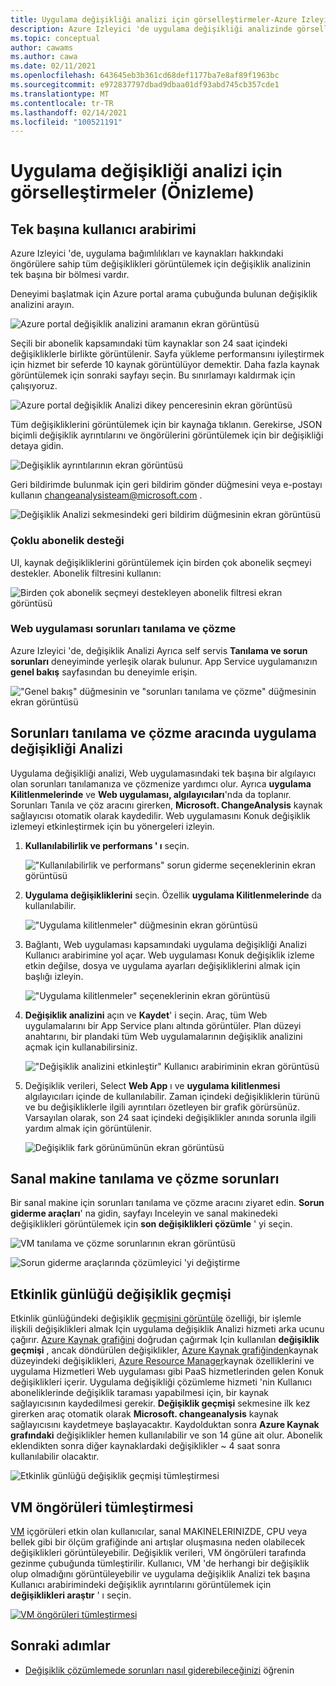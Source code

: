 ```yaml
---
title: Uygulama değişikliği analizi için görselleştirmeler-Azure Izleyici
description: Azure Izleyici 'de uygulama değişikliği analizinde görselleştirmeleri nasıl kullanacağınızı öğrenin.
ms.topic: conceptual
author: cawams
ms.author: cawa
ms.date: 02/11/2021
ms.openlocfilehash: 643645eb3b361cd68def1177ba7e8af89f1963bc
ms.sourcegitcommit: e972837797dbad9dbaa01df93abd745cb357cde1
ms.translationtype: MT
ms.contentlocale: tr-TR
ms.lasthandoff: 02/14/2021
ms.locfileid: "100521191"
---
```

# <a name="visualizations-for-application-change-analysis-preview"></a>Uygulama değişikliği analizi için görselleştirmeler (Önizleme)

## <a name="standalone-ui"></a>Tek başına kullanıcı arabirimi

Azure Izleyici 'de, uygulama bağımlılıkları ve kaynakları hakkındaki öngörülere sahip tüm değişiklikleri görüntülemek için değişiklik analizinin tek başına bir bölmesi vardır.

Deneyimi başlatmak için Azure portal arama çubuğunda bulunan değişiklik analizini arayın.

![Azure portal değişiklik analizini aramanın ekran görüntüsü](./media/change-analysis/search-change-analysis.png)

Seçili bir abonelik kapsamındaki tüm kaynaklar son 24 saat içindeki değişikliklerle birlikte görüntülenir. Sayfa yükleme performansını iyileştirmek için hizmet bir seferde 10 kaynak görüntülüyor demektir. Daha fazla kaynak görüntülemek için sonraki sayfayı seçin. Bu sınırlamayı kaldırmak için çalışıyoruz.

![Azure portal değişiklik Analizi dikey penceresinin ekran görüntüsü](./media/change-analysis/change-analysis-standalone-blade.png)

Tüm değişikliklerini görüntülemek için bir kaynağa tıklanın. Gerekirse, JSON biçimli değişiklik ayrıntılarını ve öngörülerini görüntülemek için bir değişikliği detaya gidin.

![Değişiklik ayrıntılarının ekran görüntüsü](./media/change-analysis/change-details.png)

Geri bildirimde bulunmak için geri bildirim gönder düğmesini veya e-postayı kullanın changeanalysisteam@microsoft.com .

![Değişiklik Analizi sekmesindeki geri bildirim düğmesinin ekran görüntüsü](./media/change-analysis/change-analysis-feedback.png)

### <a name="multiple-subscription-support"></a>Çoklu abonelik desteği

UI, kaynak değişikliklerini görüntülemek için birden çok abonelik seçmeyi destekler. Abonelik filtresini kullanın:

![Birden çok abonelik seçmeyi destekleyen abonelik filtresi ekran görüntüsü](./media/change-analysis/multiple-subscriptions-support.png)

### <a name="web-app-diagnose-and-solve-problems"></a>Web uygulaması sorunları tanılama ve çözme

Azure Izleyici 'de, değişiklik Analizi Ayrıca self servis **Tanılama ve sorun sorunları** deneyiminde yerleşik olarak bulunur. App Service uygulamanızın **genel bakış** sayfasından bu deneyimle erişin.

!["Genel bakış" düğmesinin ve "sorunları tanılama ve çözme" düğmesinin ekran görüntüsü](./media/change-analysis/change-analysis.png)

## <a name="application-change-analysis-in-the-diagnose-and-solve-problems-tool"></a>Sorunları tanılama ve çözme aracında uygulama değişikliği Analizi

Uygulama değişikliği analizi, Web uygulamasındaki tek başına bir algılayıcı olan sorunları tanılamanıza ve çözmenize yardımcı olur. Ayrıca **uygulama Kilitlenmelerinde** ve **Web uygulaması, algılayıcıları**'nda da toplanır. Sorunları Tanıla ve çöz aracını girerken, **Microsoft. ChangeAnalysis** kaynak sağlayıcısı otomatik olarak kaydedilir. Web uygulamasını Konuk değişiklik izlemeyi etkinleştirmek için bu yönergeleri izleyin.

1. **Kullanılabilirlik ve performans ' ı** seçin.

    !["Kullanılabilirlik ve performans" sorun giderme seçeneklerinin ekran görüntüsü](./media/change-analysis/availability-and-performance.png)

2. **Uygulama değişikliklerini** seçin. Özellik **uygulama Kilitlenmelerinde** da kullanılabilir.

   !["Uygulama kilitlenmeler" düğmesinin ekran görüntüsü](./media/change-analysis/application-changes.png)

3. Bağlantı, Web uygulaması kapsamındaki uygulama değişikliği Analizi Kullanıcı arabirimine yol açar. Web uygulaması Konuk değişiklik izleme etkin değilse, dosya ve uygulama ayarları değişikliklerini almak için başlığı izleyin.

   !["Uygulama kilitlenmeler" seçeneklerinin ekran görüntüsü](./media/change-analysis/enable-changeanalysis.png)

4. **Değişiklik analizini** açın ve **Kaydet**' i seçin. Araç, tüm Web uygulamalarını bir App Service planı altında görüntüler. Plan düzeyi anahtarını, bir plandaki tüm Web uygulamalarının değişiklik analizini açmak için kullanabilirsiniz.

    !["Değişiklik analizini etkinleştir" Kullanıcı arabiriminin ekran görüntüsü](./media/change-analysis/change-analysis-on.png)

5. Değişiklik verileri, Select **Web App** ı ve **uygulama kilitlenmesi** algılayıcıları içinde de kullanılabilir. Zaman içindeki değişikliklerin türünü ve bu değişikliklerle ilgili ayrıntıları özetleyen bir grafik görürsünüz. Varsayılan olarak, son 24 saat içindeki değişiklikler anında sorunla ilgili yardım almak için görüntülenir.

     ![Değişiklik fark görünümünün ekran görüntüsü](./media/change-analysis/change-view.png)

## <a name="virtual-machine-diagnose-and-solve-problems"></a>Sanal makine tanılama ve çözme sorunları

Bir sanal makine için sorunları tanılama ve çözme aracını ziyaret edin.  **Sorun giderme araçları**' na gidin, sayfayı Inceleyin ve sanal makinedeki değişiklikleri görüntülemek için **son değişiklikleri çözümle** ' yi seçin.

![VM tanılama ve çözme sorunlarının ekran görüntüsü](./media/change-analysis/vm-dnsp-troubleshootingtools.png)

![Sorun giderme araçlarında çözümleyici 'yi değiştirme](./media/change-analysis/analyze-recent-changes.png)

## <a name="activity-log-change-history"></a>Etkinlik günlüğü değişiklik geçmişi

Etkinlik günlüğündeki değişiklik [geçmişini görüntüle](../platform/activity-log.md#view-change-history) özelliği, bir işlemle ilişkili değişiklikleri almak Için uygulama değişiklik Analizi hizmeti arka ucunu çağırır. [Azure Kaynak grafiğini](../../governance/resource-graph/overview.md) doğrudan çağırmak Için kullanılan **değişiklik geçmişi** , ancak döndürülen değişiklikler, [Azure Kaynak grafiğinden](../../governance/resource-graph/overview.md)kaynak düzeyindeki değişiklikleri, [Azure Resource Manager](../../azure-resource-manager/management/overview.md)kaynak özelliklerini ve uygulama Hizmetleri Web uygulaması gibi PaaS hizmetlerinden gelen Konuk değişiklikleri içerir. Uygulama değişikliği çözümleme hizmeti 'nin Kullanıcı aboneliklerinde değişiklik taraması yapabilmesi için, bir kaynak sağlayıcısının kaydedilmesi gerekir. **Değişiklik geçmişi** sekmesine ilk kez girerken araç otomatik olarak **Microsoft. changeanalysis** kaynak sağlayıcısını kaydetmeye başlayacaktır. Kaydolduktan sonra **Azure Kaynak grafındaki** değişiklikler hemen kullanılabilir ve son 14 güne ait olur. Abonelik eklendikten sonra diğer kaynaklardaki değişiklikler ~ 4 saat sonra kullanılabilir olacaktır.

![Etkinlik günlüğü değişiklik geçmişi tümleştirmesi](./media/change-analysis/activity-log-change-history.png)

## <a name="vm-insights-integration"></a>VM öngörüleri tümleştirmesi

[VM](../insights/vminsights-overview.md) içgörüleri etkin olan kullanıcılar, sanal MAKINELERINIZDE, CPU veya bellek gibi bir ölçüm grafiğinde ani artışlar oluşmasına neden olabilecek değişiklikleri görüntüleyebilir. Değişiklik verileri, VM öngörüleri tarafında gezinme çubuğunda tümleştirilir. Kullanıcı, VM 'de herhangi bir değişiklik olup olmadığını görüntüleyebilir ve uygulama değişiklik Analizi tek başına Kullanıcı arabirimindeki değişiklik ayrıntılarını görüntülemek için **değişiklikleri araştır** ' ı seçin.

[![VM öngörüleri tümleştirmesi](./media/change-analysis/vm-insights.png)](./media/change-analysis/vm-insights.png#lightbox)

## <a name="next-steps"></a>Sonraki adımlar

- [Değişiklik çözümlemede sorunları nasıl giderebileceğinizi](change-analysis-troubleshoot.md) öğrenin
